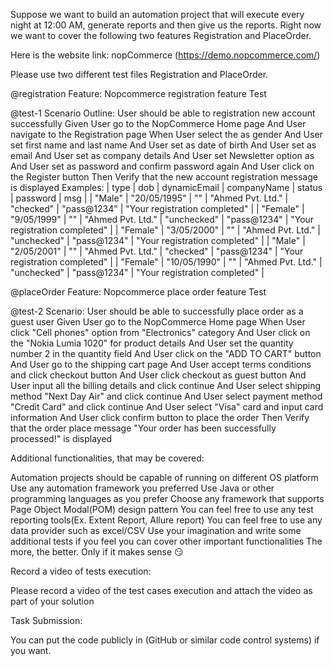 Suppose we want to build an automation project that will execute every night at 12:00 AM, generate reports and then give us the reports. Right now we want to cover the following two features Registration and PlaceOrder.

Here is the website link: nopCommerce (https://demo.nopcommerce.com/)

Please use two different test files Registration and PlaceOrder.

@registration
Feature: Nopcommerce registration feature Test

@test-1
Scenario Outline: User should be able to registration new account successfully
Given User go to the NopCommerce Home page
And User navigate to the Registration page
When User select the <type> as gender
And User set first name and last name
And User set <dob> as date of birth
And User set <dynamicEmail> as email
And User set <companyName> as company details
And User set Newsletter option as <status>
And User set <password> as password and confirm password again
And User click on the Register button
Then Verify that the new account registration message <msg> is displayed
Examples:
| type     | dob          | dynamicEmail | companyName       | status      | password    | msg                           |
| "Male"   | "20/05/1995" | ""           | "Ahmed Pvt. Ltd." | "checked"   | "pass@1234" | "Your registration completed" |
| "Female" | "9/05/1999"  | ""           | "Ahmed Pvt. Ltd." | "unchecked" | "pass@1234" | "Your registration completed" |
| "Female" | "3/05/2000"  | ""           | "Ahmed Pvt. Ltd." | "unchecked" | "pass@1234" | "Your registration completed" |
| "Male"   | "2/05/2001"  | ""           | "Ahmed Pvt. Ltd." | "checked"   | "pass@1234" | "Your registration completed" |
| "Female" | "10/05/1990" | ""           | "Ahmed Pvt. Ltd." | "unchecked" | "pass@1234" | "Your registration completed" |


@placeOrder
Feature: Nopcommerce place order feature Test

@test-2
Scenario: User should be able to successfully place order as a guest user
Given User go to the NopCommerce Home page
When User click "Cell phones" option from "Electronics" category
And User click on the "Nokia Lumia 1020" for product details
And User set the quantity number 2 in the quantity field
And User click on the "ADD TO CART" button
And User go to the shipping cart page
And User accept terms conditions and click checkout button
And User click checkout as guest button
And User input all the billing details and click continue
And User select shipping method "Next Day Air" and click continue
And User select payment method "Credit Card" and click continue
And User select "Visa" card and input card information
And User click confirm button to place the order
Then Verify that the order place message "Your order has been successfully processed!" is displayed

Additional functionalities, that may be covered:

Automation projects should be capable of running on different OS platform
Use any automation framework you preferred
Use Java or other programming languages as you prefer
Choose any framework that supports Page Object Modal(POM) design pattern
You can feel free to use any test reporting tools(Ex. Extent Report, Allure report)
You can feel free to use any data provider such as excel/CSV
Use your imagination and write some additional tests if you feel you can cover other important functionalities
The more, the better. Only if it makes sense 😏

Record a video of tests execution:

Please record a video of the test cases execution and attach the video as part of your solution

Task Submission:

You can put the code publicly in (GitHub or similar code control systems) if you want.